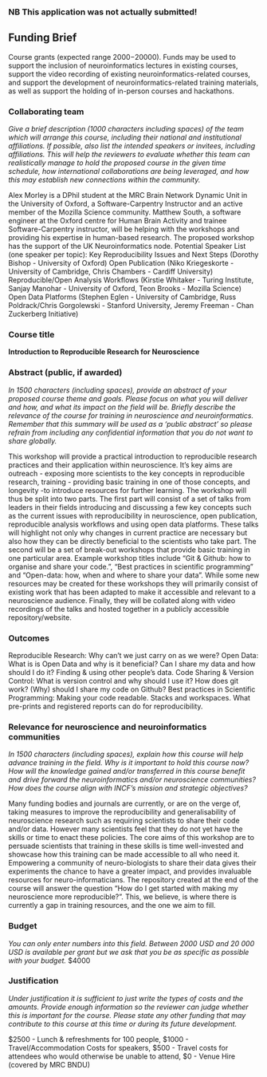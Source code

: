 ﻿### NB This application was not actually submitted!


## Funding Brief
Course grants (expected range $2000-$20000). Funds may be used to support the inclusion of neuroinformatics lectures in existing courses, support the video recording of existing neuroinformatics-related courses, and support the development of neuroinformatics-related training materials, as well as support the holding of in-person courses and hackathons.
### Collaborating team
*Give a brief description (1000 characters including spaces) of the team which will arrange this course, including their national and institutional affiliations. If possible, also list the intended speakers or invitees, including affiliations. This will help the reviewers to evaluate whether this team can realistically manage to hold the proposed course in the given time schedule, how international collaborations are being leveraged, and how this may establish new connections within the community.*


Alex Morley is a DPhil student at the MRC Brain Network Dynamic Unit in the University of Oxford, a Software-Carpentry Instructor and an active member of the Mozilla Science community. Matthew South, a software engineer at the Oxford centre for Human Brain Activity and trainee Software-Carpentry instructor, will be helping with the workshops and providing his expertise in human-based research. The proposed workshop has the support of the UK Neuroinformatics node.
Potential Speaker List (one speaker per topic):
Key Reproducibility Issues and Next Steps (Dorothy Bishop - University of Oxford)
Open Publication (Niko Kriegeskorte - University of Cambridge, Chris Chambers - Cardiff University)
Reproducible/Open Analysis Workflows (Kirstie Whitaker - Turing Institute, Sanjay Manohar - University of Oxford, Teon Brooks - Mozilla Science)
Open Data Platforms (Stephen Eglen - University of Cambridge, Russ Poldrack/Chris Gorgolewski - Stanford University, Jeremy Freeman - Chan Zuckerberg Initiative)


### Course title
**Introduction to Reproducible Research for Neuroscience**

### Abstract (public, if awarded)
*In 1500 characters (including spaces), provide an abstract of your proposed course theme and goals. Please focus on what you will deliver and how, and what its impact on the field will be. Briefly describe the relevance of the course for training in neuroscience and neuroinformatics. Remember that this summary will be used as a ‘public abstract’ so please refrain from including any confidential information that you do not want to share globally.*


This workshop will provide a practical introduction to reproducible research practices and their application within neuroscience. It’s key aims are outreach - exposing more scientists to the key concepts in reproducible research, training - providing basic training in one of those concepts, and longevity -to introduce resources for further learning. The workshop will thus be split into two parts. The first part will consist of a set of talks from leaders in their fields introducing and discussing a few key concepts such as the current issues with reproducibility in neuroscience, open publication, reproducible analysis workflows and using open data platforms. These talks will highlight not only why changes in current practice are necessary but also how they can be directly beneficial to the scientists who take part. The second will be a set of break-out workshops that provide basic training in one particular area. Example workshop titles include “Git & Github: how to organise and share your code.”, “Best practices in scientific programming” and “Open-data: how, when and where to share your data”. While some new resources may be created for these workshops they will primarily consist of existing work that has been adapted to make it accessible and relevant to a neuroscience audience. Finally, they will be collated along with video recordings of the talks and hosted together in a publicly accessible repository/website.

### Outcomes
Reproducible Research: Why can’t we just carry on as we were?
Open Data: What is is Open Data and why is it beneficial? Can I share my data and how should I do it? Finding & using other people’s data.
Code Sharing & Version Control: What is version control and why should I use it? How does git work? (Why) should I share my code on Github?
Best practices in Scientific Programming: Making your code readable. Stacks and workspaces.
What pre-prints and registered reports can do for reproducibility.

### Relevance for neuroscience and neuroinformatics communities
*In 1500 characters (including spaces), explain how this course will help advance training in the field. Why is it important to hold this course now? How will the knowledge gained and/or transferred in this course benefit and drive forward the neuroinformatics and/or neuroscience communities? How does the course align with INCF’s mission and strategic objectives?*


Many funding bodies and journals are currently, or are on the verge of, taking measures to improve the reproducibility and generalisability of neuroscience research such as requiring scientists to share their code and/or data. However many scientists feel that they do not yet have the skills or time to enact these policies. The core aims of this workshop are to persuade scientists that training in these skills is time well-invested and showcase how this training can be made accessible to all who need it. Empowering a community of neuro-biologists to share their data gives their experiments the chance to have a greater impact, and provides invaluable resources for neuro-informaticians. The repository created at the end of the course will answer the question “How do I get started with making my neuroscience more reproducible?”. This, we believe, is where there is currently a gap in training resources, and the one we aim to fill. 

### Budget
*You can only enter numbers into this field. Between 2000 USD and 20 000 USD is available per grant but we ask that you be as specific as possible with your budget.*
$4000

### Justification
*Under justification it is sufficient to just write the types of costs and the amounts. Provide enough information so the reviewer can judge whether this is important for the course. Please state any other funding that may contribute to this course at this time or during its future development.*

$2500 - Lunch & refreshments for 100 people, $1000 - Travel/Accommodation Costs for speakers, $500 - Travel costs for attendees who would otherwise be unable to attend, $0 - Venue Hire (covered by MRC BNDU)
